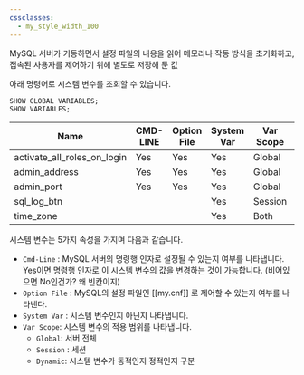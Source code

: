 ```yaml
---
cssclasses:
  - my_style_width_100
---
```


MySQL 서버가 기동하면서 설정 파일의 내용을 읽어 메모리나 작동 방식을 초기화하고, 접속된 사용자를 제어하기 위해 별도로 저장해 둔 값


아래 명령어로 시스템 변수를 조회할 수 있습니다.
```shell
SHOW GLOBAL VARIABLES;
SHOW VARIABLES;
```

| Name                        | CMD-LINE | Option File | System Var | Var Scope | Dynamic |
| --------------------------- | -------- | ----------- | ---------- | --------- | ------- |
| activate_all_roles_on_login | Yes      | Yes         | Yes        | Global    | Yes     |
| admin_address               | Yes      | Yes         | Yes        | Global    | No      |
| admin_port                  | Yes      | Yes         | Yes        | Global    | No      |
| sql_log_btn                 |          |             | Yes        | Session   | Yes     |
| time_zone                   |          |             | Yes        | Both      | Yes     |

시스템 변수는 5가지 속성을 가지며 다음과 같습니다.
- `Cmd-Line` : MySQL 서버의 명령행 인자로 설정될 수 있는지 여부를 나타냅니다. Yes이면 명령행 인자로 이 시스템 변수의 값을 변경하는 것이 가능합니다.  (비어있으면 No인건가? 왜 빈칸이지)
- `Option File` : MySQL의 설정 파일인 [[my.cnf]] 로 제어할 수 있는지 여부를 나타낸다. 
- `System Var` : 시스템 변수인지 아닌지 나타냅니다.
- `Var Scope`: 시스템 변수의 적용 범위를 나타냅니다. 
	- `Global`: 서버 전체
	- `Session` : 세션
	- `Dynamic`: 시스템 변수가 동적인지 정적인지 구분 

